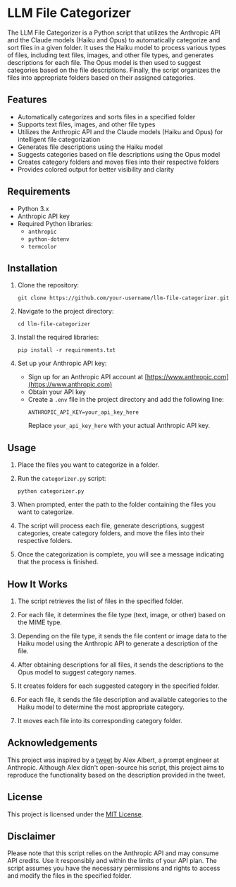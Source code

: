 # LLM File Categorizer

The LLM File Categorizer is a Python script that utilizes the Anthropic API and the Claude models (Haiku and Opus) to automatically categorize and sort files in a given folder. It uses the Haiku model to process various types of files, including text files, images, and other file types, and generates descriptions for each file. The Opus model is then used to suggest categories based on the file descriptions. Finally, the script organizes the files into appropriate folders based on their assigned categories.

## Features

- Automatically categorizes and sorts files in a specified folder
- Supports text files, images, and other file types
- Utilizes the Anthropic API and the Claude models (Haiku and Opus) for intelligent file categorization
- Generates file descriptions using the Haiku model
- Suggests categories based on file descriptions using the Opus model
- Creates category folders and moves files into their respective folders
- Provides colored output for better visibility and clarity

## Requirements

- Python 3.x
- Anthropic API key
- Required Python libraries:
  - `anthropic`
  - `python-dotenv`
  - `termcolor`

## Installation

1. Clone the repository:
   ```
   git clone https://github.com/your-username/llm-file-categorizer.git
   ```

2. Navigate to the project directory:
   ```
   cd llm-file-categorizer
   ```

3. Install the required libraries:
   ```
   pip install -r requirements.txt
   ```

4. Set up your Anthropic API key:
   - Sign up for an Anthropic API account at [https://www.anthropic.com](https://www.anthropic.com)
   - Obtain your API key
   - Create a `.env` file in the project directory and add the following line:
     ```
     ANTHROPIC_API_KEY=your_api_key_here
     ```
     Replace `your_api_key_here` with your actual Anthropic API key.

## Usage

1. Place the files you want to categorize in a folder.

2. Run the `categorizer.py` script:
   ```
   python categorizer.py
   ```

3. When prompted, enter the path to the folder containing the files you want to categorize.

4. The script will process each file, generate descriptions, suggest categories, create category folders, and move the files into their respective folders.

5. Once the categorization is complete, you will see a message indicating that the process is finished.

## How It Works

1. The script retrieves the list of files in the specified folder.

2. For each file, it determines the file type (text, image, or other) based on the MIME type.

3. Depending on the file type, it sends the file content or image data to the Haiku model using the Anthropic API to generate a description of the file.

4. After obtaining descriptions for all files, it sends the descriptions to the Opus model to suggest category names.

5. It creates folders for each suggested category in the specified folder.

6. For each file, it sends the file description and available categories to the Haiku model to determine the most appropriate category.

7. It moves each file into its corresponding category folder.

## Acknowledgements

This project was inspired by a [tweet](https://twitter.com/alexalbert__/status/1769417059794870541) by Alex Albert, a prompt engineer at Anthropic. Although Alex didn't open-source his script, this project aims to reproduce the functionality based on the description provided in the tweet.

## License

This project is licensed under the [MIT License](LICENSE).

## Disclaimer

Please note that this script relies on the Anthropic API and may consume API credits. Use it responsibly and within the limits of your API plan. The script assumes you have the necessary permissions and rights to access and modify the files in the specified folder.